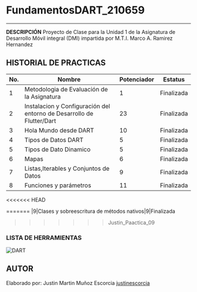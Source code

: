 # FundamentosDART_210659
----
**DESCRIPCIÓN**
Proyecto de Clase para la Unidad 1 de la Asignatura de Desarrollo Móvil integral (DMI) impartida por M.T.I. Marco A. Ramirez Hernandez

## HISTORIAL DE PRACTICAS
|No.|Nombre|Potenciador|Estatus|
|--|--|--|--|
|1|Metodologia de Evaluación de la Asignatura|1|Finalizada|
|2|Instalacion y Configuración del entorno de Desarrollo de Flutter/Dart|23|Finalizada|
|3|Hola Mundo desde DART|10|Finalizada|
|4|Tipos de Datos DART|5|Finalizada|
|5|Tipos de Dato Dinamico|5|Finalizada|
|6|Mapas|6|Finalizada|
|7|Listas,Iterables y Conjuntos de Datos|9|Finalizada|
|8|Funciones y parámetros|11|Finalizada|
<<<<<<< HEAD

=======
|9|Clases y sobreescritura de métodos nativos|9|Finalizada
>>>>>>> Justin_Paactica_09

### LISTA DE HERRAMIENTAS
![DART](https://img.shields.io/badge/Dart-0175C2?style-for-the-badge&logo=dart&logoColor=white)

## AUTOR
Elaborado por: Justin Martin Muñoz Escorcia [justinescorcia](https://github.com/justinescorcia)